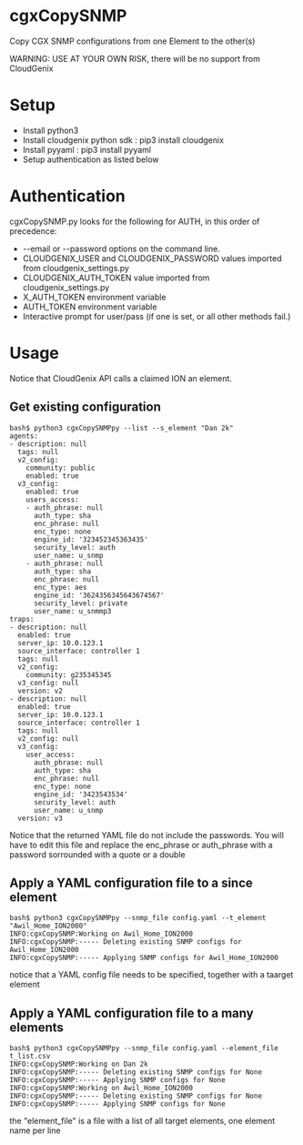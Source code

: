 # cgxCopySNMP
Copy CGX SNMP configurations from one Element to the other(s)

WARNING: USE AT YOUR OWN RISK, there will be no support from CloudGenix

# Setup
* Install python3
* Install cloudgenix python sdk : pip3 install cloudgenix
* Install pyyaml : pip3 install pyyaml
* Setup authentication as listed below

# Authentication
cgxCopySNMP.py looks for the following for AUTH, in this order of precedence:

* --email or --password options on the command line.
* CLOUDGENIX_USER and CLOUDGENIX_PASSWORD values imported from cloudgenix_settings.py
* CLOUDGENIX_AUTH_TOKEN value imported from cloudgenix_settings.py
* X_AUTH_TOKEN environment variable
* AUTH_TOKEN environment variable
* Interactive prompt for user/pass (if one is set, or all other methods fail.)

# Usage

Notice that CloudGenix API calls a claimed ION an element.

## Get existing configuration

```
bash$ python3 cgxCopySNMPpy --list --s_element "Dan 2k"
agents:
- description: null
  tags: null
  v2_config:
    community: public
    enabled: true
  v3_config:
    enabled: true
    users_access:
    - auth_phrase: null
      auth_type: sha
      enc_phrase: null
      enc_type: none
      engine_id: '323452345363435'
      security_level: auth
      user_name: u_snmp
    - auth_phrase: null
      auth_type: sha
      enc_phrase: null
      enc_type: aes
      engine_id: '3624356345643674567'
      security_level: private
      user_name: u_snmmp3
traps:
- description: null
  enabled: true
  server_ip: 10.0.123.1
  source_interface: controller 1
  tags: null
  v2_config:
    community: g235345345
  v3_config: null
  version: v2
- description: null
  enabled: true
  server_ip: 10.0.123.1
  source_interface: controller 1
  tags: null
  v2_config: null
  v3_config:
    user_access:
      auth_phrase: null
      auth_type: sha
      enc_phrase: null
      enc_type: none
      engine_id: '3423543534'
      security_level: auth
      user_name: u_snmp
  version: v3
```

Notice that the returned YAML file do not include the passwords. You will have to edit this file and replace the enc_phrase or auth_phrase with a password sorrounded with a quote or a double 

## Apply a YAML configuration file to a since element

```
bash$ python3 cgxCopySNMPpy --snmp_file config.yaml --t_element "Awil_Home_ION2000"
INFO:cgxCopySNMP:Working on Awil_Home_ION2000
INFO:cgxCopySNMP:----- Deleting existing SNMP configs for Awil_Home_ION2000
INFO:cgxCopySNMP:----- Applying SNMP configs for Awil_Home_ION2000
```

notice that a YAML config file needs to be specified, together with a taarget element

## Apply a YAML configuration file to a many elements
```
bash$ python3 cgxCopySNMPpy --snmp_file config.yaml --element_file t_list.csv 
INFO:cgxCopySNMP:Working on Dan 2k
INFO:cgxCopySNMP:----- Deleting existing SNMP configs for None
INFO:cgxCopySNMP:----- Applying SNMP configs for None
INFO:cgxCopySNMP:Working on Awil_Home_ION2000
INFO:cgxCopySNMP:----- Deleting existing SNMP configs for None
INFO:cgxCopySNMP:----- Applying SNMP configs for None
```

the "element_file" is a file with a list of all target elements, one element name per line